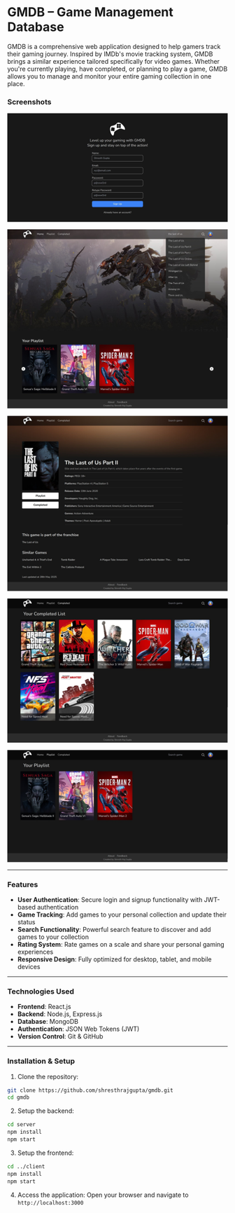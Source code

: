 # GMDB – Game Management Database

GMDB is a comprehensive web application designed to help gamers track their gaming journey. Inspired by IMDb's movie tracking system, GMDB brings a similar experience tailored specifically for video games. Whether you're currently playing, have completed, or planning to play a game, GMDB allows you to manage and monitor your entire gaming collection in one place.

### Screenshots

![signup-page](screenshots/0.jpg)

![landing-page](screenshots/1.jpg)

![game-detail-page](screenshots/2.jpg)

![completed-list-page](screenshots/3.jpg)

![playlist-page](screenshots/4.jpg)

***

### Features
- **User Authentication**: Secure login and signup functionality with JWT-based authentication
- **Game Tracking**: Add games to your personal collection and update their status
- **Search Functionality**: Powerful search feature to discover and add games to your collection
- **Rating System**: Rate games on a scale and share your personal gaming experiences
- **Responsive Design**: Fully optimized for desktop, tablet, and mobile devices

***

### Technologies Used
- **Frontend**: React.js
- **Backend**: Node.js, Express.js
- **Database**: MongoDB
- **Authentication**: JSON Web Tokens (JWT)
- **Version Control**: Git & GitHub

***

### Installation & Setup
1) Clone the repository:
```bash
git clone https://github.com/shresthrajgupta/gmdb.git
cd gmdb
```

2) Setup the backend:
```bash
cd server
npm install
npm start
```

3) Setup the frontend:
```bash
cd ../client
npm install
npm start
```

4) Access the application:
Open your browser and navigate to `http://localhost:3000`